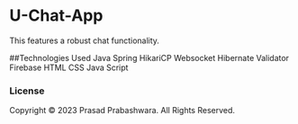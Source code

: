 # U-Chat-App
This features a robust chat functionality. 

##Technologies Used
Java 
Spring
HikariCP
Websocket
Hibernate Validator
Firebase
HTML
CSS
Java Script


### License
Copyright &copy; 2023 Prasad Prabashwara. All Rights Reserved.
